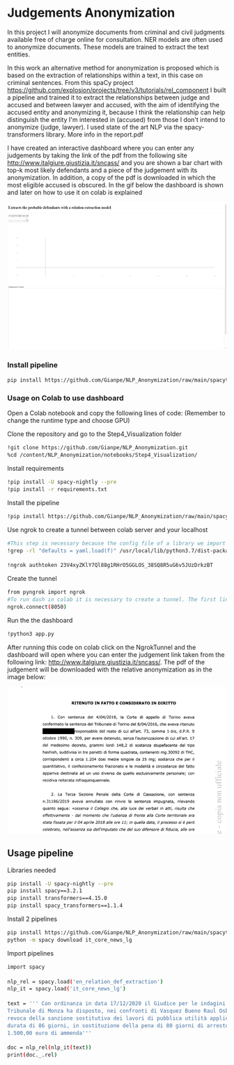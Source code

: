 # Judgements Anonymization

In this project I will anonymize documents from criminal and civil judgments available free of charge online for consultation.
NER models are often used to anonymize documents. These models are trained to extract the text entities.

In this work an alternative method for anonymization is proposed which is based on the extraction of relationships within a text, in this case on criminal sentences.
From this spaCy project https://github.com/explosion/projects/tree/v3/tutorials/rel_component I built a pipeline and trained it to extract the relationships between judge and accused and between lawyer and accused, with the aim of identifying the accused entity and anonymizing it, because I think the relationship can help distinguish the entity I'm interested in (accused) from those I don't intend to anonymize (judge, lawyer). I used state of the art NLP via the spacy-transformers library.  More info in the report.pdf

I have created an interactive dashboard where you can enter any judgements by taking the link of the pdf from the following site http://www.italgiure.giustizia.it/sncass/ and you are shown a bar chart with top-k most likely defendants and a piece of the judgement with its anonymization. In addition, a copy of the pdf is downloaded in which the most eligible accused is obscured.
In the gif below the dashboard is shown and later on how to use it on colab is explained


<img src="https://github.com/Gianpe/NLP_Anonymization/blob/main/images/def_extractor2.gif" width="600" height="338"/>

### Install pipeline
```bash
pip install https://github.com/Gianpe/NLP_Anonymization/raw/main/spacytransformers_umberto/package_tar_format/en_relation_def_extraction-0.0.1/dist/en_relation_def_extraction-0.0.1.tar.gz

```
### Usage on Colab to use dashboard
Open a Colab notebook and copy the following lines of code:
(Remember to change the runtime type and choose GPU)

Clone the repository and go to the Step4_Visualization folder
```bash
!git clone https://github.com/Gianpe/NLP_Anonymization.git
%cd /content/NLP_Anonymization/notebooks/Step4_Visualization/
```

Install requirements
```bash
!pip install -U spacy-nightly --pre
!pip install -r requirements.txt
```

Install the pipeline
```bash
!pip install https://github.com/Gianpe/NLP_Anonymization/raw/main/spacytransformers_umberto/package_tar_format/en_relation_def_extraction-0.0.1/dist/en_relation_def_extraction-0.0.1.tar.gz
```

Use ngrok to create a tunnel between colab server and your localhost
```bash
#This step is necessary because the config file of a library we import is not updated and it brings to error. 
!grep -rl "defaults = yaml.load(f)" /usr/local/lib/python3.7/dist-packages/distributed/config.py | xargs sed -i 's/defaults = yaml.load(f)/defaults = yaml.load(f, Loader=yaml.FullLoader)/g'

!ngrok authtoken 23V4xyZKlY7Ql88g1RHrO5GGLOS_38SQ8R5uG6v5JUzDrkzBT
```
Create the tunnel
```bash
from pyngrok import ngrok
#To run dash in colab it is necessary to create a tunnel. The first link will be the one to use to see the dashboards
ngrok.connect(8050)
```
Run the the dashboard
```bash
!python3 app.py
```
After running this code on colab click on the NgrokTunnel and the dashboard will open where you can enter the judgement link taken from the following link: http://www.italgiure.giustizia.it/sncass/.
The pdf of the judgement will be downloaded with the relative anonymization as in the image below:

<img src="https://github.com/Gianpe/NLP_Anonymization/blob/main/images/anon_sent.PNG" width="600" height="338"/>


## Usage pipeline
Libraries needed
```bash
pip install -U spacy-nightly --pre
pip install spacy==3.2.1
pip install transformers==4.15.0
pip install spacy_transformers==1.1.4
```
Install 2 pipelines
```bash
pip install https://github.com/Gianpe/NLP_Anonymization/raw/main/spacytransformers_umberto/package_tar_format/en_relation_def_extraction-0.0.1/dist/en_relation_def_extraction-0.0.1.tar.gz
python -m spacy download it_core_news_lg
```
Import pipelines
```bash
import spacy

nlp_rel = spacy.load('en_relation_def_extraction')
nlp_it = spacy.load('it_core_news_lg')

text = ''' Con ordinanza in data 17/12/2020 il Giudice per le indagini preliminari del
Tribunale di Monza ha disposto, nei confronti di Vasquez Bueno Raul Osbaldo, la
revoca della sanzione sostitutiva dei lavori di pubblica utilità applicata, per la
durata di 86 giorni, in sostituzione della pena di 80 giorni di arresto e di
1.500,00 euro di ammenda'''

doc = nlp_rel(nlp_it(text))
print(doc._.rel)
```

